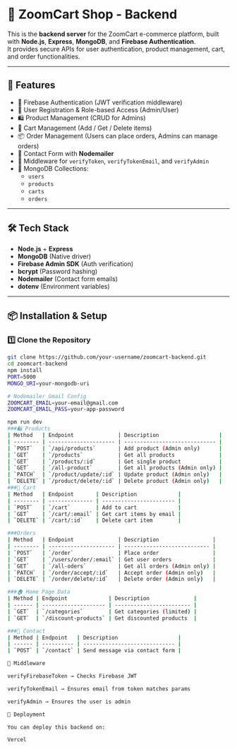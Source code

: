 # 🛒 ZoomCart Shop - Backend

This is the **backend server** for the ZoomCart e-commerce platform, built with **Node.js**, **Express**, **MongoDB**, and **Firebase Authentication**.  
It provides secure APIs for user authentication, product management, cart, and order functionalities.  

---

## 🚀 Features
- 🔑 Firebase Authentication (JWT verification middleware)  
- 👤 User Registration & Role-based Access (Admin/User)  
- 🛍️ Product Management (CRUD for Admins)  
- 🛒 Cart Management (Add / Get / Delete items)  
- 📦 Order Management (Users can place orders, Admins can manage orders)  
- 📧 Contact Form with **Nodemailer**  
- 🔐 Middleware for `verifyToken`, `verifyTokenEmail`, and `verifyAdmin`  
- 📂 MongoDB Collections:
  - `users`
  - `products`
  - `carts`
  - `orders`

---

## 🛠️ Tech Stack
- **Node.js** + **Express**
- **MongoDB** (Native driver)
- **Firebase Admin SDK** (Auth verification)
- **bcrypt** (Password hashing)
- **Nodemailer** (Contact form emails)
- **dotenv** (Environment variables)

---

## 📦 Installation & Setup

### 1️⃣ Clone the Repository
```bash
git clone https://github.com/your-username/zoomcart-backend.git
cd zoomcart-backend
npm install
PORT=5000
MONGO_URI=your-mongodb-uri

# Nodemailer Gmail Config
ZOOMCART_EMAIL=your-email@gmail.com
ZOOMCART_EMAIL_PASS=your-app-password

npm run dev
###🛍️ Products
| Method   | Endpoint              | Description                   |
| -------- | --------------------- | ----------------------------- |
| `POST`   | `/api/products`       | Add product (Admin only)      |
| `GET`    | `/products`           | Get all products              |
| `GET`    | `/products/:id`       | Get single product            |
| `GET`    | `/all-product`        | Get all products (Admin only) |
| `PATCH`  | `/product/update/:id` | Update product (Admin only)   |
| `DELETE` | `/product/delete/:id` | Delete product (Admin only)   |
###🛒 Cart
| Method   | Endpoint       | Description             |
| -------- | -------------- | ----------------------- |
| `POST`   | `/cart`        | Add to cart             |
| `GET`    | `/cart/:email` | Get cart items by email |
| `DELETE` | `/cart/:id`    | Delete cart item        |

###Orders
| Method   | Endpoint              | Description                 |
| -------- | --------------------- | --------------------------- |
| `POST`   | `/order`              | Place order                 |
| `GET`    | `/users/order/:email` | Get user orders             |
| `GET`    | `/all-oders`          | Get all orders (Admin only) |
| `PATCH`  | `/order/accept/:id`   | Accept order (Admin only)   |
| `DELETE` | `/order/delete/:id`   | Delete order (Admin only)   |

###🏠 Home Page Data
| Method | Endpoint             | Description              |
| ------ | -------------------- | ------------------------ |
| `GET`  | `/categories`        | Get categories (limited) |
| `GET`  | `/discount-products` | Get discounted products  |

###📧 Contact
| Method | Endpoint   | Description                   |
| ------ | ---------- | ----------------------------- |
| `POST` | `/contact` | Send message via contact form |

🔐 Middleware

verifyFirebaseToken → Checks Firebase JWT

verifyTokenEmail → Ensures email from token matches params

verifyAdmin → Ensures the user is admin

📡 Deployment

You can deploy this backend on:

Vercel

